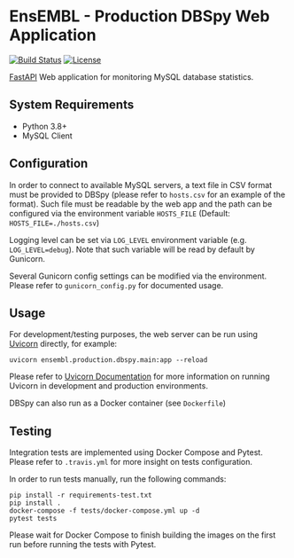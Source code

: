EnsEMBL - Production DBSpy Web Application
==========================================

[![Build Status](https://travis-ci.com/Ensembl/ensembl-prodinf-dbspy.svg?token=uixv5pZneCqzQNs8zEJr&branch=main)](https://travis-ci.com/Ensembl/ensembl-prodinf-dbspy) [![License](https://img.shields.io/badge/license-Apache--2.0-blue)](https://github.com/Ensembl/ensembl-prodinf-dbspy/blob/main/LICENSE)

[FastAPI](https://fastapi.tiangolo.com/) Web application for monitoring MySQL database statistics.


System Requirements
-------------------

- Python 3.8+
- MySQL Client


Configuration
-------------

In order to connect to available MySQL servers, a text file in CSV format must
be provided to DBSpy (please refer to `hosts.csv` for an example of the format).
Such file must be readable by the web app and the path can be configured via the
environment variable `HOSTS_FILE` (Default: `HOSTS_FILE=./hosts.csv`)

Logging level can be set via `LOG_LEVEL` environment variable (e.g.
`LOG_LEVEL=debug`). Note that such variable will be read by default by Gunicorn.

Several Gunicorn config settings can be modified via the environment. Please
refer to `gunicorn_config.py` for documented usage.


Usage
-----

For development/testing purposes, the web server can be run using [Uvicorn](https://www.uvicorn.org/) directly, for example:
```
uvicorn ensembl.production.dbspy.main:app --reload
```
Please refer to [Uvicorn Documentation](https://www.uvicorn.org/deployment/) for
more information on running Uvicorn in development and production environments.

DBSpy can also run as a Docker container (see `Dockerfile`)


Testing
-------

Integration tests are implemented using Docker Compose and Pytest. Please refer
to `.travis.yml` for more insight on tests configuration.

In order to run tests manually, run the following commands:
```
pip install -r requirements-test.txt
pip install .
docker-compose -f tests/docker-compose.yml up -d
pytest tests
```

Please wait for Docker Compose to finish building the images on the first run
before running the tests with Pytest.
